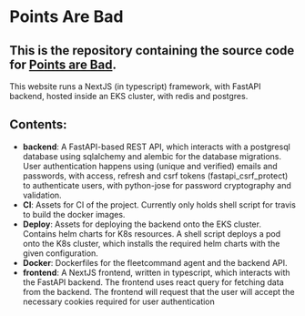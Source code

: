# Points Are Bad

This is the repository containing the source code for [Points are Bad](https://pointsarebad.com).
---

This website runs a NextJS (in typescript) framework, with FastAPI backend, hosted inside an EKS cluster, with redis and postgres.

## Contents:
- <b>backend</b>: A FastAPI-based REST API, which interacts with a postgresql database using sqlalchemy and alembic for the database migrations. User authentication happens using (unique and verified) emails and passwords, with access, refresh and csrf tokens (fastapi_csrf_protect) to authenticate users, with python-jose for password cryptography and validation.
- <b>CI</b>: Assets for CI of the project. Currently only holds shell script for travis to build the docker images.
- <b>Deploy</b>: Assets for deploying the backend onto the EKS cluster. Contains helm charts for K8s resources. A shell script deploys a pod onto the K8s cluster, which installs the required helm charts with the given configuration.
- <b>Docker</b>: Dockerfiles for the fleetcommand agent and the backend API.
- <b>frontend</b>: A NextJS frontend, written in typescript, which interacts with the FastAPI backend. The frontend uses react query for fetching data from the backend. The frontend will request that the user will accept the necessary cookies required for user authentication